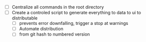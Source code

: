 - [ ] Centralize all commands in the root directory
- [ ] Create a controled script to generate everything to data to ui to distributable
    - [ ] prevents error downfalling, trigger a stop at warnings
    - [ ] Automate distribution
    - [ ] from git hash to numbered version